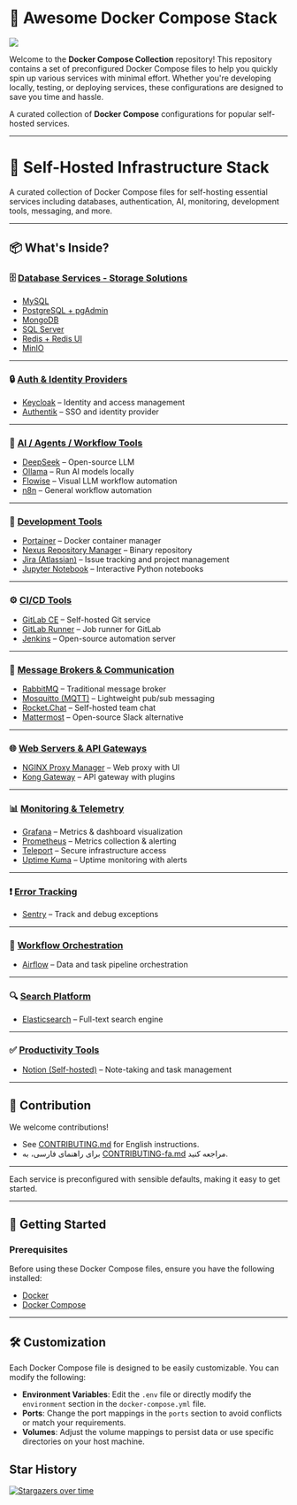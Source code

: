 # 🐳 Awesome Docker Compose Stack
<img src="./docs/docker.avif">

Welcome to the **Docker Compose Collection** repository! This repository contains a set of preconfigured Docker Compose files to help you quickly spin up various services with minimal effort. Whether you're developing locally, testing, or deploying services, these configurations are designed to save you time and hassle.

A curated collection of **Docker Compose** configurations for popular self-hosted services.

---

# 🧱 Self-Hosted Infrastructure Stack

A curated collection of Docker Compose files for self-hosting essential services including databases, authentication, AI, monitoring, development tools, messaging, and more.

---

## 📦 What's Inside?

### 🗄️ [Database Services - Storage Solutions](./database/)
- [MySQL](./database/mysql)
- [PostgreSQL + pgAdmin](./database/postgres-pgadmin)
- [MongoDB](./database/mongodb)
- [SQL Server](./database/sqlserver)
- [Redis + Redis UI](./database/redis-redisUI)
- [MinIO](./database/minio)

---

### 🔒 [Auth & Identity Providers](./auth/)
- [Keycloak](./auth/keycloak) – Identity and access management
- [Authentik](./auth/authentik) – SSO and identity provider

---

### 🧠 [AI / Agents / Workflow Tools](./ai/)
- [DeepSeek](./ai/deepseek) – Open-source LLM
- [Ollama](./ai/ollama) – Run AI models locally
- [Flowise](./ai/flowise) – Visual LLM workflow automation
- [n8n](./ai/n8n) – General workflow automation

---

### 🧰 [Development Tools](./dev-tools/)
- [Portainer](./dev-tools/portainer) – Docker container manager
- [Nexus Repository Manager](./dev-tools/nexus-repository-manager) – Binary repository
- [Jira (Atlassian)](./dev-tools/jira-atlasian) – Issue tracking and project management
- [Jupyter Notebook](./dev-tools/jupyter-notebook) – Interactive Python notebooks

---

### ⚙️ [CI/CD Tools](./ci-cd/)
- [GitLab CE](./ci-cd/gitlab-ce) – Self-hosted Git service
- [GitLab Runner](./ci-cd/gitlab-runner) – Job runner for GitLab
- [Jenkins](./ci-cd/jenkins) – Open-source automation server

---

### 📡 [Message Brokers & Communication](./messaging/)
- [RabbitMQ](./messaging/rabbitmq) – Traditional message broker
- [Mosquitto (MQTT)](./messaging/mosquitto) – Lightweight pub/sub messaging
- [Rocket.Chat](./messaging/rocket-chat) – Self-hosted team chat
- [Mattermost](./messaging/mattermost) – Open-source Slack alternative

---

### 🌐 [Web Servers & API Gateways](./gateway/)
- [NGINX Proxy Manager](./gateway/nginx-proxy-manager) – Web proxy with UI
- [Kong Gateway](./gateway/kong-gateway) – API gateway with plugins

---

### 📊 [Monitoring & Telemetry](./monitoring/)
- [Grafana](./monitoring/grafana) – Metrics & dashboard visualization
- [Prometheus](./monitoring/prometheus) – Metrics collection & alerting
- [Teleport](./monitoring/teleport) – Secure infrastructure access
- [Uptime Kuma](./monitoring/uptimeKUMA) – Uptime monitoring with alerts

---

### ❗ [Error Tracking](./error-tracking/)
- [Sentry](./error-tracking/sentry) – Track and debug exceptions

---

### 🔁 [Workflow Orchestration](./workflow/)
- [Airflow](./workflow/airflow) – Data and task pipeline orchestration

---

### 🔍 [Search Platform](./search/)
- [Elasticsearch](./search/elasticsearch) – Full-text search engine

---

### ✅ [Productivity Tools](./productivity/)
- [Notion (Self-hosted)](./productivity/notion) – Note-taking and task management

---

## 📄 Contribution

We welcome contributions!

- See [CONTRIBUTING.md](./CONTRIBUTING.md) for English instructions.
- برای راهنمای فارسی، به [CONTRIBUTING-fa.md](./CONTRIBUTING-fa.md) مراجعه کنید.

---



Each service is preconfigured with sensible defaults, making it easy to get started.

---

## 🚀 **Getting Started**

### Prerequisites

Before using these Docker Compose files, ensure you have the following installed:

- [Docker](https://docs.docker.com/get-docker/)
- [Docker Compose](https://docs.docker.com/compose/install/)

---

## 🛠 **Customization**

Each Docker Compose file is designed to be easily customizable. You can modify the following:

- **Environment Variables**: Edit the `.env` file or directly modify the `environment` section in the `docker-compose.yml` file.
- **Ports**: Change the port mappings in the `ports` section to avoid conflicts or match your requirements.
- **Volumes**: Adjust the volume mappings to persist data or use specific directories on your host machine.



## Star History

[![Stargazers over time](https://starchart.cc/alisharify7/preconfigured-docker-compose.svg?variant=adaptive)](https://starchart.cc/alisharify7/preconfigured-docker-compose)
